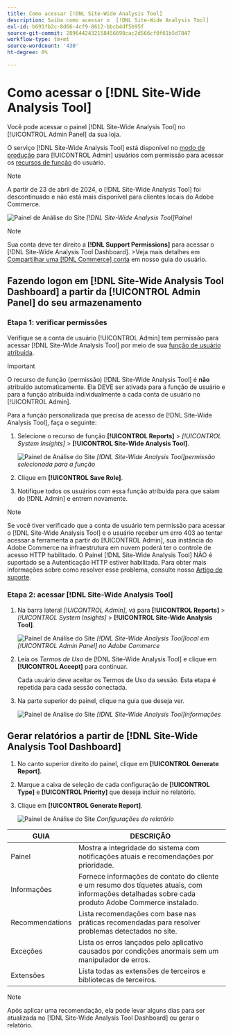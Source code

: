 ```yaml
---
title: Como acessar [!DNL Site-Wide Analysis Tool]
description: Saiba como acessar o  [!DNL Site-Wide Analysis Tool]
exl-id: b691fb2c-8d66-4cf9-8612-bbcb4df5b95f
source-git-commit: 2896442432158456698cac2d566cf0f61b5d7847
workflow-type: tm+mt
source-wordcount: '430'
ht-degree: 0%

---
```


# Como acessar o [!DNL Site-Wide Analysis Tool]

Você pode acessar o painel [!DNL Site-Wide Analysis Tool] no [!UICONTROL Admin Panel] da sua loja.

O serviço [!DNL Site-Wide Analysis Tool] está disponível no [modo de produção](https://experienceleague.adobe.com/pt-br/docs/commerce-admin/systems/tools/developer-tools#operation-modes) para [!UICONTROL Admin] usuários com permissão para acessar os [recursos de função](https://experienceleague.adobe.com/pt-br/docs/commerce-admin/systems/user-accounts/permissions-user-roles) do usuário.

>[!NOTE]
>
>A partir de 23 de abril de 2024, o [!DNL Site-Wide Analysis Tool] foi descontinuado e não está mais disponível para clientes locais do Adobe Commerce.


![Painel de Análise do Site](../../assets/tools/site-wide-analysis-tool-dashboard.png)
*[!DNL Site-Wide Analysis Tool]Painel*

>[!NOTE]
>
>Sua conta deve ter direito a **[!DNL Support Permissions]** para acessar o [!DNL Site-Wide Analysis Tool Dashboard].
>&#x200B;>Veja mais detalhes em [Compartilhar uma [!DNL Commerce] conta](https://experienceleague.adobe.com/docs/commerce-admin/start/commerce-account/commerce-account-share.html?lang=pt-BR) em nosso guia do usuário.

## Fazendo logon em [!DNL Site-Wide Analysis Tool Dashboard] a partir da [!UICONTROL Admin Panel] do seu armazenamento

### Etapa 1: verificar permissões

Verifique se a conta de usuário [!UICONTROL Admin] tem permissão para acessar [!DNL Site-Wide Analysis Tool] por meio de sua [função de usuário atribuída](https://experienceleague.adobe.com/pt-br/docs/commerce-admin/systems/user-accounts/permissions-user-roles).

>[!IMPORTANT]
>
>O recurso de função (permissão) [!DNL Site-Wide Analysis Tool] é **não** atribuído automaticamente. Ela DEVE ser ativada para a função de usuário e para a função atribuída individualmente a cada conta de usuário no [!UICONTROL Admin].

Para a função personalizada que precisa de acesso de [!DNL Site-Wide Analysis Tool], faça o seguinte:

1. Selecione o recurso de função **[!UICONTROL Reports]** > *[!UICONTROL System Insights]* > **[!UICONTROL Site-Wide Analysis Tool]**.

   ![Painel de Análise do Site](../../assets/tools/swat-role-access.png)
   *[!DNL Site-Wide Analysis Tool]permissão selecionada para a função*

1. Clique em **[!UICONTROL Save Role]**.

1. Notifique todos os usuários com essa função atribuída para que saiam do [!DNL Admin] e entrem novamente.

>[!NOTE]
>
>Se você tiver verificado que a conta de usuário tem permissão para acessar o [!DNL Site-Wide Analysis Tool] e o usuário receber um erro 403 ao tentar acessar a ferramenta a partir do [!UICONTROL Admin], sua instância do Adobe Commerce na infraestrutura em nuvem poderá ter o controle de acesso HTTP habilitado. O Painel [!DNL Site-Wide Analysis Tool] NÃO é suportado se a Autenticação HTTP estiver habilitada. Para obter mais informações sobre como resolver esse problema, consulte nosso [Artigo de suporte](https://experienceleague.adobe.com/pt-br/docs/commerce-knowledge-base/kb/troubleshooting/miscellaneous/403-errors-when-accessing-site-wide-analysis-tool-on-magento).

### Etapa 2: acessar [!DNL Site-Wide Analysis Tool]

1. Na barra lateral *[!UICONTROL Admin]*, vá para **[!UICONTROL Reports]** > *[!UICONTROL System Insights]* > **[!UICONTROL Site-Wide Analysis Tool]**.

   ![Painel de Análise do Site](../../assets/tools/ac-admin-panel-marked.jpg)
   *[!DNL Site-Wide Analysis Tool]local em [!UICONTROL Admin Panel] no Adobe Commerce*

1. Leia os *Termos de Uso* de [!DNL Site-Wide Analysis Tool] e clique em **[!UICONTROL Accept]** para continuar.

   Cada usuário deve aceitar os Termos de Uso da sessão. Esta etapa é repetida para cada sessão conectada.


1. Na parte superior do painel, clique na guia que deseja ver.

   ![Painel de Análise do Site](../../assets/tools/swat-information-tab.png)
   *[!DNL Site-Wide Analysis Tool]informações*

## Gerar relatórios a partir de [!DNL Site-Wide Analysis Tool Dashboard]

1. No canto superior direito do painel, clique em **[!UICONTROL Generate Report]**.

1. Marque a caixa de seleção de cada configuração de **[!UICONTROL Type]** e **[!UICONTROL Priority]** que deseja incluir no relatório.

1. Clique em **[!UICONTROL Generate Report]**.

   ![Painel de Análise do Site](../../assets/tools/swat-report-settings.png)
   *Configurações do relatório*

| GUIA | DESCRIÇÃO |
| --- | --- |
| Painel | Mostra a integridade do sistema com notificações atuais e recomendações por prioridade. |
| Informações | Fornece informações de contato do cliente e um resumo dos tíquetes atuais, com informações detalhadas sobre cada produto Adobe Commerce instalado. |
| Recommendations | Lista recomendações com base nas práticas recomendadas para resolver problemas detectados no site. |
| Exceções | Lista os erros lançados pelo aplicativo causados por condições anormais sem um manipulador de erros. |
| Extensões | Lista todas as extensões de terceiros e bibliotecas de terceiros. |

>[!NOTE]
>
>Após aplicar uma recomendação, ela pode levar alguns dias para ser atualizada no [!DNL Site-Wide Analysis Tool Dashboard] ou gerar o relatório.
